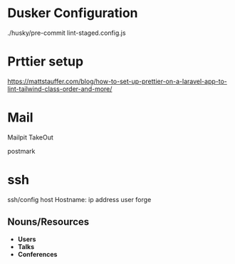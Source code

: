 # Dusker Configuration

./husky/pre-commit
lint-staged.config.js

# Prttier setup

<https://mattstauffer.com/blog/how-to-set-up-prettier-on-a-laravel-app-to-lint-tailwind-class-order-and-more/>

# Mail

Mailpit
TakeOut

postmark

# ssh

ssh/config
host
Hostname: ip address
user forge

## Nouns/Resources

- **Users**
- **Talks**
- **Conferences**
